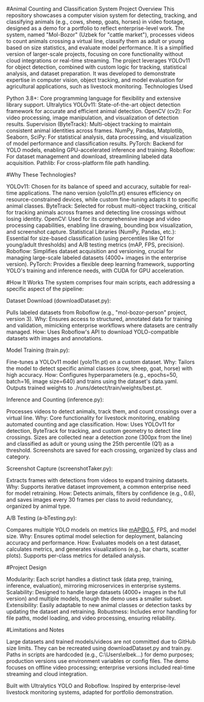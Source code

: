 #Animal Counting and Classification System
Project Overview
This repository showcases a computer vision system for detecting, tracking, and classifying animals (e.g., cows, sheep, goats, horses) in video footage, designed as a demo for a portfolio to reflect enterprise-level work. The system, named "Mol-Bozor" (Uzbek for "cattle market"), processes videos to count animals crossing a virtual line, classify them as adult or young based on size statistics, and evaluate model performance. It is a simplified version of larger-scale projects, focusing on core functionality without cloud integrations or real-time streaming.
The project leverages YOLOv11 for object detection, combined with custom logic for tracking, statistical analysis, and dataset preparation. It was developed to demonstrate expertise in computer vision, object tracking, and model evaluation for agricultural applications, such as livestock monitoring.
Technologies Used

Python 3.8+: Core programming language for flexibility and extensive library support.
Ultralytics YOLOv11: State-of-the-art object detection framework for accurate and efficient animal detection.
OpenCV (cv2): For video processing, image manipulation, and visualization of detection results.
Supervision (ByteTrack): Multi-object tracking to maintain consistent animal identities across frames.
NumPy, Pandas, Matplotlib, Seaborn, SciPy: For statistical analysis, data processing, and visualization of model performance and classification results.
PyTorch: Backend for YOLO models, enabling GPU-accelerated inference and training.
Roboflow: For dataset management and download, streamlining labeled data acquisition.
Pathlib: For cross-platform file path handling.

#Why These Technologies?

YOLOv11: Chosen for its balance of speed and accuracy, suitable for real-time applications. The nano version (yolo11n.pt) ensures efficiency on resource-constrained devices, while custom fine-tuning adapts it to specific animal classes.
ByteTrack: Selected for robust multi-object tracking, critical for tracking animals across frames and detecting line crossings without losing identity.
OpenCV: Used for its comprehensive image and video processing capabilities, enabling line drawing, bounding box visualization, and screenshot capture.
Statistical Libraries (NumPy, Pandas, etc.): Essential for size-based classification (using percentiles like Q1 for young/adult thresholds) and A/B testing metrics (mAP, FPS, precision).
Roboflow: Simplifies dataset acquisition and versioning, crucial for managing large-scale labeled datasets (4000+ images in the enterprise version).
PyTorch: Provides a flexible deep learning framework, supporting YOLO's training and inference needs, with CUDA for GPU acceleration.

#How It Works
The system comprises four main scripts, each addressing a specific aspect of the pipeline:

Dataset Download (downloadDataset.py):

Pulls labeled datasets from Roboflow (e.g., "mol-bozor-person" project, version 3).
Why: Ensures access to structured, annotated data for training and validation, mimicking enterprise workflows where datasets are centrally managed.
How: Uses Roboflow's API to download YOLO-compatible datasets with images and annotations.


Model Training (train.py):

Fine-tunes a YOLOv11 model (yolo11n.pt) on a custom dataset.
Why: Tailors the model to detect specific animal classes (cow, sheep, goat, horse) with high accuracy.
How: Configures hyperparameters (e.g., epochs=50, batch=16, image size=640) and trains using the dataset's data.yaml. Outputs trained weights to ./runs/detect/train/weights/best.pt.


Inference and Counting (inference.py):

Processes videos to detect animals, track them, and count crossings over a virtual line.
Why: Core functionality for livestock monitoring, enabling automated counting and age classification.
How: Uses YOLOv11 for detection, ByteTrack for tracking, and custom geometry to detect line crossings. Sizes are collected near a detection zone (300px from the line) and classified as adult or young using the 25th percentile (Q1) as a threshold. Screenshots are saved for each crossing, organized by class and category.


Screenshot Capture (screenshotTaker.py):

Extracts frames with detections from videos to expand training datasets.
Why: Supports iterative dataset improvement, a common enterprise need for model retraining.
How: Detects animals, filters by confidence (e.g., 0.6), and saves images every 30 frames per class to avoid redundancy, organized by animal type.


A/B Testing (a-bTesting.py):

Compares multiple YOLO models on metrics like mAP@0.5, FPS, and model size.
Why: Ensures optimal model selection for deployment, balancing accuracy and performance.
How: Evaluates models on a test dataset, calculates metrics, and generates visualizations (e.g., bar charts, scatter plots). Supports per-class metrics for detailed analysis.



#Project Design

Modularity: Each script handles a distinct task (data prep, training, inference, evaluation), mirroring microservices in enterprise systems.
Scalability: Designed to handle large datasets (4000+ images in the full version) and multiple models, though the demo uses a smaller subset.
Extensibility: Easily adaptable to new animal classes or detection tasks by updating the dataset and retraining.
Robustness: Includes error handling for file paths, model loading, and video processing, ensuring reliability.

#Limitations and Notes

Large datasets and trained models/videos are not committed due to GitHub size limits. They can be recreated using downloadDataset.py and train.py.
Paths in scripts are hardcoded (e.g., C:\Users\elbek\...) for demo purposes; production versions use environment variables or config files.
The demo focuses on offline video processing; enterprise versions included real-time streaming and cloud integration.



Built with Ultralytics YOLO and Roboflow.
Inspired by enterprise-level livestock monitoring systems, adapted for portfolio demonstration.
